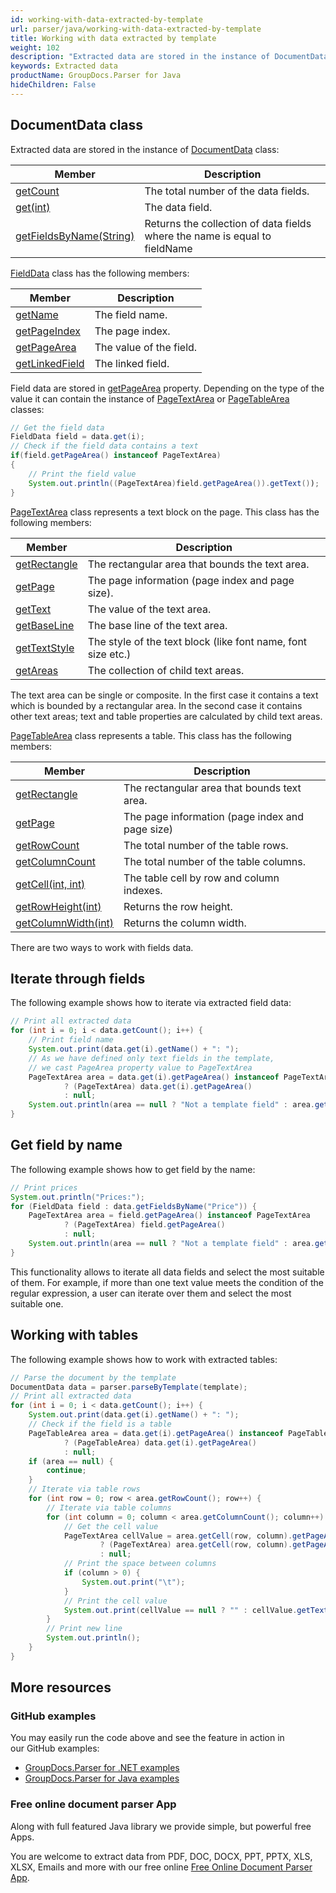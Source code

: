 ```yaml
---
id: working-with-data-extracted-by-template
url: parser/java/working-with-data-extracted-by-template
title: Working with data extracted by template
weight: 102
description: "Extracted data are stored in the instance of DocumentData class."
keywords: Extracted data
productName: GroupDocs.Parser for Java
hideChildren: False
---
```

## DocumentData class

Extracted data are stored in the instance of [DocumentData](https://reference.groupdocs.com/java/parser/com.groupdocs.parser.data/DocumentData) class:

| Member | Description |
| --- | --- |
| [getCount](https://reference.groupdocs.com/java/parser/com.groupdocs.parser.data/DocumentData#getCount()) | The total number of the data fields. |
| [get(int)](https://reference.groupdocs.com/java/parser/com.groupdocs.parser.data/DocumentData#get(int)) | The data field. |
| [getFieldsByName(String)](https://reference.groupdocs.com/java/parser/com.groupdocs.parser.data/DocumentData#getFieldsByName(java.lang.String)) | Returns the collection of data fields where the name is equal to fieldName |

[FieldData](https://reference.groupdocs.com/java/parser/com.groupdocs.parser.data/FieldData) class has the following members:

| Member | Description |
| --- | --- |
| [getName](https://reference.groupdocs.com/java/parser/com.groupdocs.parser.data/FieldData#getName()) | The field name. |
| [getPageIndex](https://reference.groupdocs.com/java/parser/com.groupdocs.parser.data/FieldData#getPageIndex()) | The page index. |
| [getPageArea](https://reference.groupdocs.com/java/parser/com.groupdocs.parser.data/FieldData#getPageArea()) | The value of the field. |
| [getLinkedField](https://reference.groupdocs.com/java/parser/com.groupdocs.parser.data/FieldData#getLinkedField()) | The linked field. |

Field data are stored in [getPageArea](https://reference.groupdocs.com/java/parser/com.groupdocs.parser.data/FieldData#getPageArea()) property. Depending on the type of the value it can contain the instance of [PageTextArea](https://reference.groupdocs.com/java/parser/com.groupdocs.parser.data/PageTextArea) or [PageTableArea](https://reference.groupdocs.com/java/parser/com.groupdocs.parser.data/PageTableArea) classes:

```java
// Get the field data
FieldData field = data.get(i);
// Check if the field data contains a text
if(field.getPageArea() instanceof PageTextArea)
{
    // Print the field value
    System.out.println((PageTextArea)field.getPageArea()).getText());
}

```

[PageTextArea](https://reference.groupdocs.com/java/parser/com.groupdocs.parser.data/PageTextArea) class represents a text block on the page. This class has the following members:

| Member | Description |
| --- | --- |
| [getRectangle](https://reference.groupdocs.com/java/parser/com.groupdocs.parser.data/PageArea#getRectangle()) | The rectangular area that bounds the text area. |
| [getPage](https://reference.groupdocs.com/java/parser/com.groupdocs.parser.data/PageArea#getPage()) | The page information (page index and page size). |
| [getText](https://reference.groupdocs.com/java/parser/com.groupdocs.parser.data/PageTextArea#getText()) | The value of the text area. |
| [getBaseLine](https://reference.groupdocs.com/java/parser/com.groupdocs.parser.data/PageTextArea#getBaseLine()) | The base line of the text area. |
| [getTextStyle](https://reference.groupdocs.com/java/parser/com.groupdocs.parser.data/PageTextArea#getTextStyle()) | The style of the text block (like font name, font size etc.) |
| [getAreas](https://reference.groupdocs.com/java/parser/com.groupdocs.parser.data/PageTextArea#getAreas()) | The collection of child text areas. |

The text area can be single or composite. In the first case it contains a text which is bounded by a rectangular area. In the second case it contains other text areas; text and table properties are calculated by child text areas.

[PageTableArea](https://reference.groupdocs.com/java/parser/com.groupdocs.parser.data/PageTableArea) class represents a table. This class has the following members:

| Member | Description |
| --- | --- |
| [getRectangle](https://reference.groupdocs.com/java/parser/com.groupdocs.parser.data/PageArea#getRectangle()) | The rectangular area that bounds text area. |
| [getPage](https://reference.groupdocs.com/java/parser/com.groupdocs.parser.data/PageArea#getPage()) | The page information (page index and page size) |
| [getRowCount](https://reference.groupdocs.com/java/parser/com.groupdocs.parser.data/PageTableArea#getRowCount()) | The total number of the table rows. |
| [getColumnCount](https://reference.groupdocs.com/java/parser/com.groupdocs.parser.data/PageTableArea#getColumnCount()) | The total number of the table columns. |
| [getCell(int, int)](https://reference.groupdocs.com/java/parser/com.groupdocs.parser.data/PageTableArea#getCell(int,%20int)) | The table cell by row and column indexes. |
| [getRowHeight(int)](https://reference.groupdocs.com/java/parser/com.groupdocs.parser.data/PageTableArea#getRowHeight(int)) | Returns the row height. |
| [getColumnWidth(int)](https://reference.groupdocs.com/java/parser/com.groupdocs.parser.data/PageTableArea#getColumnWidth(int)) | Returns the column width. |

There are two ways to work with fields data.

## Iterate through fields

The following example shows how to iterate via extracted field data:

```java
// Print all extracted data
for (int i = 0; i < data.getCount(); i++) {
    // Print field name
    System.out.print(data.get(i).getName() + ": ");
    // As we have defined only text fields in the template,
    // we cast PageArea property value to PageTextArea
    PageTextArea area = data.get(i).getPageArea() instanceof PageTextArea
            ? (PageTextArea) data.get(i).getPageArea()
            : null;
    System.out.println(area == null ? "Not a template field" : area.getText());
}
```

## Get field by name

The following example shows how to get field by the name:

```java
// Print prices
System.out.println("Prices:");
for (FieldData field : data.getFieldsByName("Price")) {
    PageTextArea area = field.getPageArea() instanceof PageTextArea
            ? (PageTextArea) field.getPageArea()
            : null;
    System.out.println(area == null ? "Not a template field" : area.getText());
}
```

This functionality allows to iterate all data fields and select the most suitable of them. For example, if more than one text value meets the condition of the regular expression, a user can iterate over them and select the most suitable one.

## Working with tables

The following example shows how to work with extracted tables:

```java
// Parse the document by the template
DocumentData data = parser.parseByTemplate(template);
// Print all extracted data
for (int i = 0; i < data.getCount(); i++) {
    System.out.print(data.get(i).getName() + ": ");
    // Check if the field is a table
    PageTableArea area = data.get(i).getPageArea() instanceof PageTableArea
            ? (PageTableArea) data.get(i).getPageArea()
            : null;
    if (area == null) {
        continue;
    }
    // Iterate via table rows
    for (int row = 0; row < area.getRowCount(); row++) {
        // Iterate via table columns
        for (int column = 0; column < area.getColumnCount(); column++) {
            // Get the cell value
            PageTextArea cellValue = area.getCell(row, column).getPageArea() instanceof PageTextArea
                    ? (PageTextArea) area.getCell(row, column).getPageArea()
                    : null;
            // Print the space between columns
            if (column > 0) {
                System.out.print("\t");
            }
            // Print the cell value
            System.out.print(cellValue == null ? "" : cellValue.getText());
        }
        // Print new line
        System.out.println();
    }
}
```

## More resources

### GitHub examples

You may easily run the code above and see the feature in action in our GitHub examples:

*   [GroupDocs.Parser for .NET examples](https://github.com/groupdocs-parser/GroupDocs.Parser-for-.NET)    
*   [GroupDocs.Parser for Java examples](https://github.com/groupdocs-parser/GroupDocs.Parser-for-Java)    

### Free online document parser App

Along with full featured Java library we provide simple, but powerful free Apps.

You are welcome to extract data from PDF, DOC, DOCX, PPT, PPTX, XLS, XLSX, Emails and more with our free online [Free Online Document Parser App](https://products.groupdocs.app/parser).